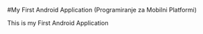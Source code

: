 #My First Android Application (Programiranje za Mobilni Platformi)

This is my First Android Application
